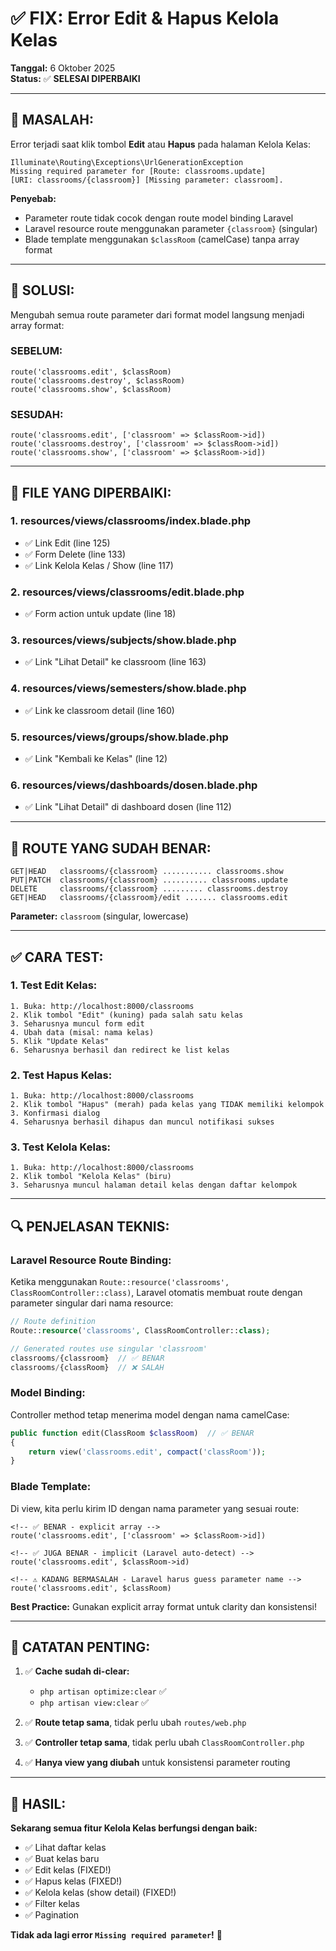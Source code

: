 # ✅ FIX: Error Edit & Hapus Kelola Kelas

**Tanggal:** 6 Oktober 2025  
**Status:** ✅ **SELESAI DIPERBAIKI**

---

## 🐛 **MASALAH:**

Error terjadi saat klik tombol **Edit** atau **Hapus** pada halaman Kelola Kelas:

```
Illuminate\Routing\Exceptions\UrlGenerationException
Missing required parameter for [Route: classrooms.update] 
[URI: classrooms/{classroom}] [Missing parameter: classroom].
```

**Penyebab:**
- Parameter route tidak cocok dengan route model binding Laravel
- Laravel resource route menggunakan parameter `{classroom}` (singular)
- Blade template menggunakan `$classRoom` (camelCase) tanpa array format

---

## 🔧 **SOLUSI:**

Mengubah semua route parameter dari format model langsung menjadi array format:

### **SEBELUM:**
```blade
route('classrooms.edit', $classRoom)
route('classrooms.destroy', $classRoom)
route('classrooms.show', $classRoom)
```

### **SESUDAH:**
```blade
route('classrooms.edit', ['classroom' => $classRoom->id])
route('classrooms.destroy', ['classroom' => $classRoom->id])
route('classrooms.show', ['classroom' => $classRoom->id])
```

---

## 📝 **FILE YANG DIPERBAIKI:**

### **1. resources/views/classrooms/index.blade.php**
- ✅ Link Edit (line 125)
- ✅ Form Delete (line 133)
- ✅ Link Kelola Kelas / Show (line 117)

### **2. resources/views/classrooms/edit.blade.php**
- ✅ Form action untuk update (line 18)

### **3. resources/views/subjects/show.blade.php**
- ✅ Link "Lihat Detail" ke classroom (line 163)

### **4. resources/views/semesters/show.blade.php**
- ✅ Link ke classroom detail (line 160)

### **5. resources/views/groups/show.blade.php**
- ✅ Link "Kembali ke Kelas" (line 12)

### **6. resources/views/dashboards/dosen.blade.php**
- ✅ Link "Lihat Detail" di dashboard dosen (line 112)

---

## 🎯 **ROUTE YANG SUDAH BENAR:**

```
GET|HEAD   classrooms/{classroom} ........... classrooms.show
PUT|PATCH  classrooms/{classroom} .......... classrooms.update
DELETE     classrooms/{classroom} ......... classrooms.destroy
GET|HEAD   classrooms/{classroom}/edit ....... classrooms.edit
```

**Parameter:** `classroom` (singular, lowercase)

---

## ✅ **CARA TEST:**

### **1. Test Edit Kelas:**
```
1. Buka: http://localhost:8000/classrooms
2. Klik tombol "Edit" (kuning) pada salah satu kelas
3. Seharusnya muncul form edit
4. Ubah data (misal: nama kelas)
5. Klik "Update Kelas"
6. Seharusnya berhasil dan redirect ke list kelas
```

### **2. Test Hapus Kelas:**
```
1. Buka: http://localhost:8000/classrooms
2. Klik tombol "Hapus" (merah) pada kelas yang TIDAK memiliki kelompok
3. Konfirmasi dialog
4. Seharusnya berhasil dihapus dan muncul notifikasi sukses
```

### **3. Test Kelola Kelas:**
```
1. Buka: http://localhost:8000/classrooms
2. Klik tombol "Kelola Kelas" (biru)
3. Seharusnya muncul halaman detail kelas dengan daftar kelompok
```

---

## 🔍 **PENJELASAN TEKNIS:**

### **Laravel Resource Route Binding:**

Ketika menggunakan `Route::resource('classrooms', ClassRoomController::class)`, Laravel otomatis membuat route dengan parameter singular dari nama resource:

```php
// Route definition
Route::resource('classrooms', ClassRoomController::class);

// Generated routes use singular 'classroom'
classrooms/{classroom}  // ✅ BENAR
classrooms/{classRoom}  // ❌ SALAH
```

### **Model Binding:**

Controller method tetap menerima model dengan nama camelCase:

```php
public function edit(ClassRoom $classRoom)  // ✅ BENAR
{
    return view('classrooms.edit', compact('classRoom'));
}
```

### **Blade Template:**

Di view, kita perlu kirim ID dengan nama parameter yang sesuai route:

```blade
<!-- ✅ BENAR - explicit array -->
route('classrooms.edit', ['classroom' => $classRoom->id])

<!-- ✅ JUGA BENAR - implicit (Laravel auto-detect) -->
route('classrooms.edit', $classRoom->id)

<!-- ⚠️ KADANG BERMASALAH - Laravel harus guess parameter name -->
route('classrooms.edit', $classRoom)
```

**Best Practice:** Gunakan explicit array format untuk clarity dan konsistensi!

---

## 📌 **CATATAN PENTING:**

1. ✅ **Cache sudah di-clear:**
   - `php artisan optimize:clear` ✅
   - `php artisan view:clear` ✅

2. ✅ **Route tetap sama**, tidak perlu ubah `routes/web.php`

3. ✅ **Controller tetap sama**, tidak perlu ubah `ClassRoomController.php`

4. ✅ **Hanya view yang diubah** untuk konsistensi parameter routing

---

## 🎉 **HASIL:**

**Sekarang semua fitur Kelola Kelas berfungsi dengan baik:**
- ✅ Lihat daftar kelas
- ✅ Buat kelas baru
- ✅ Edit kelas (FIXED!)
- ✅ Hapus kelas (FIXED!)
- ✅ Kelola kelas (show detail) (FIXED!)
- ✅ Filter kelas
- ✅ Pagination

**Tidak ada lagi error `Missing required parameter`!** 🎊

